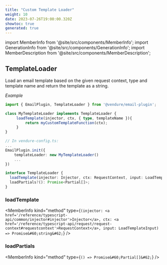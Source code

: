 ```yaml
---
title: "Custom Template Loader"
weight: 10
date: 2023-07-26T19:00:00.320Z
showtoc: true
generated: true
---
```

<!-- This file was generated from the Vendure source. Do not modify. Instead, re-run the "docs:build" script -->
import MemberInfo from '@site/src/components/MemberInfo';
import GenerationInfo from '@site/src/components/GenerationInfo';
import MemberDescription from '@site/src/components/MemberDescription';


## TemplateLoader

<GenerationInfo sourceFile="packages/email-plugin/src/types.ts" sourceLine="390" packageName="@vendure/email-plugin" />

Load an email template based on the given request context, type and template name
and return the template as a string.

*Example*

```ts
import { EmailPlugin, TemplateLoader } from '@vendure/email-plugin';

class MyTemplateLoader implements TemplateLoader {
     loadTemplate(injector, ctx, { type, templateName }){
         return myCustomTemplateFunction(ctx);
     }
}

// In vendure-config.ts:
...
EmailPlugin.init({
    templateLoader: new MyTemplateLoader()
    ...
})
```

```ts title="Signature"
interface TemplateLoader {
  loadTemplate(injector: Injector, ctx: RequestContext, input: LoadTemplateInput): Promise<string>;
  loadPartials?(): Promise<Partial[]>;
}
```

<div className="members-wrapper">

### loadTemplate

<MemberInfo kind="method" type={`(injector: <a href='/reference/typescript-api/common/injector#injector'>Injector</a>, ctx: <a href='/reference/typescript-api/request/request-context#requestcontext'>RequestContext</a>, input: LoadTemplateInput) => Promise&#60;string&#62;`}   />


### loadPartials

<MemberInfo kind="method" type={`() => Promise&#60;Partial[]&#62;`}   />




</div>
